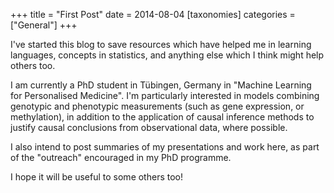 +++
title = "First Post"
date = 2014-08-04
[taxonomies]
categories = ["General"]
+++

I've started this blog to save resources which have helped me in learning languages, concepts in statistics, and anything else which I think might help others too.

<!-- more -->

I am currently a PhD student in Tübingen, Germany in "Machine Learning for Personalised Medicine". I'm particularly interested in models combining genotypic and phenotypic measurements (such as gene expression, or methylation), in addition to the application of causal inference methods to justify causal conclusions from observational data, where possible.

I also intend to post summaries of my presentations and work here, as part of the "outreach" encouraged in my PhD programme.

I hope it will be useful to some others too!


